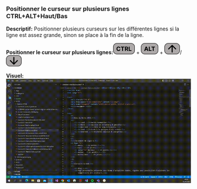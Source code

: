 ### Positionner le curseur sur plusieurs lignes CTRL+ALT+Haut/Bas 

**Descriptif:** Positionner plusieurs curseurs sur les différentes lignes si la ligne est assez grande, sinon se place à la fin de la ligne.

**Positionner le curseur sur plusieurs lignes:**![CTRL](../touches/CTRL.png) + ![ALT](../touches/ALT.png) + ![HAUT](../touches/HAUT.png)/![BAS](../touches/BAS.png)

**Visuel:** ![Positionner le curseur sur plusieurs lignes CTRL+ALT+Haut/Bas](./gifs/CTRL-ALT-HAUT-BAS.gif)
